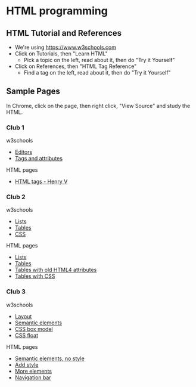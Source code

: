 # HTML programming

## HTML Tutorial and References
* We're using <https://www.w3schools.com>
* Click on Tutorials, then "Learn HTML"
    * Pick a topic on the left, read about it, then do "Try it Yourself"
* Click on References, then "HTML Tag Reference"
    * Find a tag on the left, read about it, then do "Try it Yourself"

## Sample Pages

In Chrome, click on the page, then right click, "View Source" and study the HTML.

### Club 1
w3schools
* [Editors](https://www.w3schools.com/html/html_editors.asp)
* [Tags and attributes](https://www.w3schools.com/html/html_basic.asp)

HTML pages
* [HTML tags - Henry V](html/henry_v) 

### Club 2
w3schools
* [Lists](https://www.w3schools.com/html/html_lists.asp)
* [Tables](https://www.w3schools.com/html/html_tables.asp)
* [CSS](https://www.w3schools.com/html/html_css.asp)

HTML pages
* [Lists](html/lists) 
* [Tables](html/tables_basic) 
* [Tables with old HTML4 attributes](html/tables_attributes) 
* [Tables with CSS](html/tables_css) 

### Club 3
w3schools
* [Layout](https://www.w3schools.com/html/html_layout.asp)
* [Semantic elements](https://www.w3schools.com/html/html5_semantic_elements.asp)
* [CSS box model](https://www.w3schools.com/css/css_boxmodel.asp)
* [CSS float](https://www.w3schools.com/css/css_float.asp)

HTML pages
* [Semantic elements, no style](html/layout1) 
* [Add style](html/layout2) 
* [More elements](html/layout3) 
* [Navigation bar](html/layout4) 
